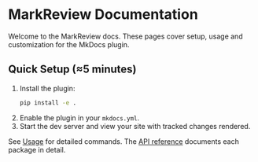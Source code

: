 # MarkReview Documentation

Welcome to the MarkReview docs. These pages cover setup, usage and customization for the MkDocs plugin.

## Quick Setup (≈5 minutes)

1. Install the plugin:
   ```bash
   pip install -e .
   ```
2. Enable the plugin in your `mkdocs.yml`.
3. Start the dev server and view your site with tracked changes rendered.



See [Usage](usage.md) for detailed commands. The [API reference](api/index.md)
documents each package in detail.

